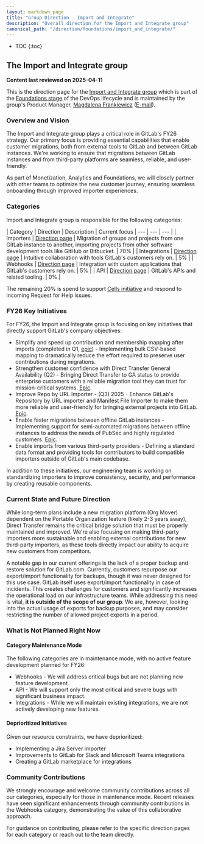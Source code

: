 ```yaml
---
layout: markdown_page
title: "Group Direction - Import and Integrate"
description: "Overall direction for the Import and Integrate group"
canonical_path: "/direction/foundations/import_and_integrate/"
---
```


- TOC
{:toc}

## The Import and Integrate group

**Content last reviewed on 2025-04-11**

This is the direction page for the [Import and Integrate group](https://handbook.gitlab.com/handbook/product/categories/#import-and-integrate-group) which is part of the [Foundations stage](/direction/foundations) of the DevOps lifecycle and is maintained by the group's Product Manager, [Magdalena Frankiewicz](https://gitlab.com/m_frankiewicz) ([E-mail](mailto:mfrankiewicz@gitlab.com)).

### Overview and Vision

The Import and Integrate group plays a critical role in GitLab's FY26 strategy. Our primary focus is providing essential capabilities that enable customer migrations, both from external tools to GitLab and between GitLab instances.
We're working to ensure that migrations between GitLab instances and from third-party platforms are seamless, reliable, and user-friendly.

As part of Monetization, Analytics and Foundations, we will closely partner with other teams to optimize the new customer journey, ensuring seamless onboarding through improved importer experiences.

### Categories

Import and Integrate group is responsible for the following categories:

|  Category   |   Direction  |  Description | Current focus
|  ---   |   ---   |   ---   |
| Importers | [Direction page](/direction/foundations/import_and_integrate/importers/) | Migration of groups and projects from one GitLab instance to another, importing projects from other software development tools like GitHub or Bitbucket. | 70% |
| Integrations | [Direction page](/direction/foundations/import_and_integrate/integrations) | Intuitive collaboration with tools GitLab's customers rely on. | 5% |
| Webhooks | [Direction page](/direction/foundations/import_and_integrate/webhooks) | Integration with custom applications that GitLab's customers rely on. | 5% |
| API | [Direction page](/direction/foundations/import_and_integrate/api) | GitLab's APIs and related tooling. | 0% |

The remaining 20% is spend to support [Cells initiative](https://handbook.gitlab.com/handbook/engineering/infrastructure/cells/) and respond to incoming Request for Help issues.

### FY26 Key Initiatives

For FY26, the Import and Integrate group is focusing on key initiatives that directly support GitLab's company objectives:

- Simplify and speed up contribution and membership mapping after imports (completed in Q1, [epic](https://docs.gitlab.com/user/project/import/#request-reassignment-by-using-a-csv-file)) - Implementing bulk CSV-based mapping to dramatically reduce the effort required to preserve user contributions during migrations.
- Strengthen customer confidence with Direct Transfer General Availability (Q2) - Bringing Direct Transfer to GA status to provide enterprise customers with a reliable migration tool they can trust for mission-critical systems. [Epic](https://gitlab.com/groups/gitlab-org/-/epics/11398).
- Improve Repo by URL Importer - (Q3) 2025 - Enhance GitLab's Repository by URL importer and Manifest File Importer to make them more reliable and user-friendly for bringing external projects into GitLab. [Epic](https://gitlab.com/groups/gitlab-org/-/epics/3128).
- Enable faster migrations between offline GitLab instances - Implementing support for semi-automated migrations between offline instances to address the needs of PubSec and highly regulated customers. [Epic](https://gitlab.com/groups/gitlab-org/-/epics/8985).
- Enable imports from various third-party providers - Defining a standard data format and providing tools for contributors to build compatible importers outside of GitLab's main codebase.

In addition to these initiatives, our engineering team is working on standardizing importers to improve consistency, security, and performance by creating reusable components.

### Current State and Future Direction

While long-term plans include a new migration platform (Org Mover) dependent on the Portable Organization feature (likely 2-3 years away), Direct Transfer remains the critical bridge solution that must be properly maintained and improved. We're also focusing on making third-party importers more sustainable and enabling external contributions for new third-party importers, as these tools directly impact our ability to acquire new customers from competitors.

A notable gap in our current offerings is the lack of a proper backup and restore solution for GitLab.com. Currently, customers repurpose our export/import functionality for backups, though it was never designed for this use case. GitLab itself uses export/import functionality in case of incidents. This creates challenges for customers and significantly increases the operational load on our infrastructure teams. While addressing this need is vital, **it is outside of the scope of our group**. We are, however, looking into the actual usage of exports for backup purposes, and may consider restricting the number of allowed project exports in a period.

### What is Not Planned Right Now

#### Category Maintenance Mode

The following categories are in maintenance mode, with no active feature development planned for FY26:

- Webhooks - We will address critical bugs but are not planning new feature development.
- API - We will support only the most critical and severe bugs with significant business impact.
- Integrations - While we will maintain existing integrations, we are not actively developing new features.

#### Deprioritized Initiatives

Given our resource constraints, we have deprioritized:

- Implementing a Jira Server importer
- Improvements to GitLab for Slack and Microsoft Teams integrations
- Creating a GitLab marketplace for integrations

### Community Contributions

We strongly encourage and welcome community contributions across all our categories, especially for those in maintenance mode. Recent releases have seen significant enhancements through community contributions in the Webhooks category, demonstrating the value of this collaborative approach.

For guidance on contributing, please refer to the specific direction pages for each category or reach out to the team directly.